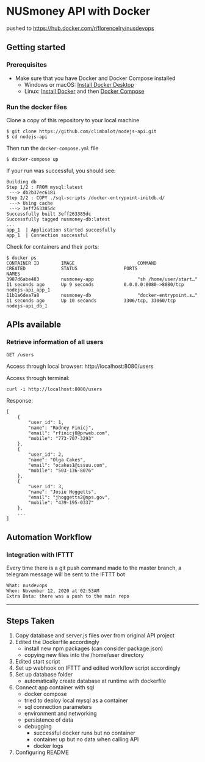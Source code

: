 # NUSmoney API with Docker

pushed to https://hub.docker.com/r/florencelry/nusdevops

## Getting started

### Prerequisites 
* Make sure that you have Docker and Docker Compose installed
  * Windows or macOS:
    [Install Docker Desktop](https://www.docker.com/get-started)
  * Linux: [Install Docker](https://www.docker.com/get-started) and then
    [Docker Compose](https://github.com/docker/compose)

### Run the docker files
Clone a copy of this repository to your local machine

```console
$ git clone https://github.com/climbalot/nodejs-api.git
$ cd nodejs-api
```

Then run the `docker-compose.yml` file
```console
$ docker-compose up
```

If your run was successful, you should see:
```console
Building db
Step 1/2 : FROM mysql:latest
 ---> db2b37ec6181
Step 2/2 : COPY ./sql-scripts /docker-entrypoint-initdb.d/
 ---> Using cache
 ---> 3eff263385dc
Successfully built 3eff263385dc
Successfully tagged nusmoney-db:latest
...
app_1  | Application started succesfully
app_1  | Connection successful
```

Check for containers and their ports:
```console
$ docker ps
CONTAINER ID        IMAGE                       COMMAND                  CREATED             STATUS                 PORTS                       NAMES
3987d6abe483        nusmoney-app                "sh /home/user/start…"   11 seconds ago      Up 9 seconds           0.0.0.0:8080->8080/tcp      nodejs-api_app_1
11b1a6dea7a8        nusmoney-db                 "docker-entrypoint.s…"   11 seconds ago      Up 10 seconds          3306/tcp, 33060/tcp         nodejs-api_db_1
```

## APIs available

### Retrieve information of all users

`GET /users`

Access through local browser: http://localhost:8080/users

Access through terminal:
```console
curl -i http://localhost:8080/users
```

Response:
```console
[
    {
        "user_id": 1,
        "name": "Rodney Finicj",
        "email": "rfinicj0@prweb.com",
        "mobile": "773-707-3293"
    },
    {
        "user_id": 2,
        "name": "Olga Cakes",
        "email": "ocakes1@issuu.com",
        "mobile": "503-136-8076"
    },
    {
        "user_id": 3,
        "name": "Josie Hoggetts",
        "email": "jhoggetts2@nps.gov",
        "mobile": "439-195-0337"
    },
    ...
]
```

## Automation Workflow
### Integration with IFTTT
Every time there is a git push command made to the master branch, a telegram message will be sent to the IFTTT bot
```console
What: nusdevops
When: November 12, 2020 at 02:53AM
Extra Data: there was a push to the main repo
```  

***

## Steps Taken
1. Copy database and server.js files over from original API project
2. Edited the Dockerfile accordingly
    * install new npm packages (can consider package.json)
    * copying new files into the /home/user directory
3. Edited start script
4. Set up webhook on IFTTT and edited workflow script accordingly
5. Set up database folder
    * automatically create database at runtime with dockerfile
6. Connect app container with sql
    * docker compose
    * tried to deploy local mysql as a container
    * sql connection parameters
    * environment and networking
    * persistence of data
    * debugging
        * successful docker runs but no container
        * container up but no data when calling API
        * docker logs
7. Configuring README